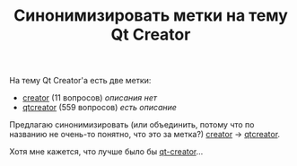 ﻿---
title: "Синонимизировать метки на тему Qt Creator"
se.owner.user_id: 507426
se.owner.display_name: "wchistow"
se.owner.link: "https://ru.meta.stackoverflow.com/users/507426/wchistow"
se.link: "https://ru.meta.stackoverflow.com/questions/14280/%d0%a1%d0%b8%d0%bd%d0%be%d0%bd%d0%b8%d0%bc%d0%b8%d0%b7%d0%b8%d1%80%d0%be%d0%b2%d0%b0%d1%82%d1%8c-%d0%bc%d0%b5%d1%82%d0%ba%d0%b8-%d0%bd%d0%b0-%d1%82%d0%b5%d0%bc%d1%83-qt-creator"
se.question_id: 14280
se.post_type: question
---
<p>На тему Qt Creator'а есть две метки:</p>
<ul>
<li><a href="https://ru.stackoverflow.com/questions/tagged/creator" class="s-tag post-tag" title="показать вопросы с меткой [creator]" aria-label="показать вопросы с меткой [creator]" rel="tag" aria-labelledby="tag-creator-tooltip-container" data-tag-menu-origin="Unknown">creator</a> (11 вопросов) <em>описания нет</em></li>
<li><a href="https://ru.stackoverflow.com/questions/tagged/qtcreator" class="s-tag post-tag" title="показать вопросы с меткой [qtcreator]" aria-label="показать вопросы с меткой [qtcreator]" rel="tag" aria-labelledby="tag-qtcreator-tooltip-container" data-tag-menu-origin="Unknown">qtcreator</a> (559 вопросов) <em>есть описание</em></li>
</ul>
<p>Предлагаю синонимизировать (или объединить, потому что по названию не очень-то понятно, что это за метка?) <a href="https://ru.stackoverflow.com/questions/tagged/creator" class="s-tag post-tag" title="показать вопросы с меткой [creator]" aria-label="показать вопросы с меткой [creator]" rel="tag" aria-labelledby="tag-creator-tooltip-container" data-tag-menu-origin="Unknown">creator</a> -&gt; <a href="https://ru.stackoverflow.com/questions/tagged/qtcreator" class="s-tag post-tag" title="показать вопросы с меткой [qtcreator]" aria-label="показать вопросы с меткой [qtcreator]" rel="tag" aria-labelledby="tag-qtcreator-tooltip-container" data-tag-menu-origin="Unknown">qtcreator</a>.</p>
<p>Хотя мне кажется, что лучше было бы <a href="https://ru.stackoverflow.com/questions/tagged/qt-creator" class="s-tag post-tag" title="показать вопросы с меткой [qt-creator]" aria-label="показать вопросы с меткой [qt-creator]" rel="tag" aria-labelledby="tag-qt-creator-tooltip-container" data-tag-menu-origin="Unknown">qt-creator</a>...</p>
